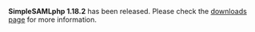 **SimpleSAMLphp 1.18.2** has been released. Please check the [downloads page](/download) for more
information.
